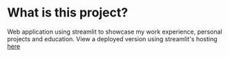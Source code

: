 # What is this project?
Web application using streamlit to showcase my work experience, personal projects and education.
View a deployed version using streamlit's hosting [here](https://joolienhoolien-portfolio-2025-home-0eecrs.streamlit.app/)